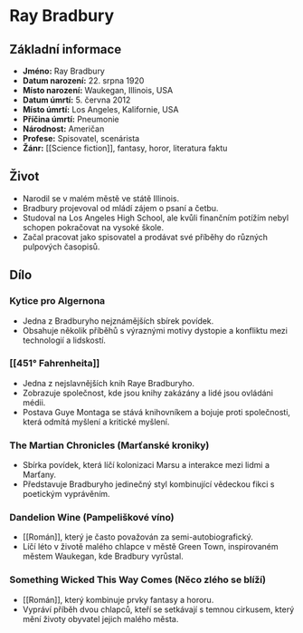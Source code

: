 # Ray Bradbury

## Základní informace

- **Jméno:** Ray Bradbury
- **Datum narození:** 22. srpna 1920
- **Místo narození:** Waukegan, Illinois, USA
- **Datum úmrtí:** 5. června 2012
- **Místo úmrtí:** Los Angeles, Kalifornie, USA
- **Příčina úmrtí:** Pneumonie
- **Národnost:** Američan
- **Profese:** Spisovatel, scenárista
- **Žánr:** [[Science fiction]], fantasy, horor, literatura faktu

## Život

- Narodil se v malém městě ve státě Illinois.
- Bradbury projevoval od mládí zájem o psaní a četbu.
- Studoval na Los Angeles High School, ale kvůli finančním potížím nebyl schopen pokračovat na vysoké škole.
- Začal pracovat jako spisovatel a prodávat své příběhy do různých pulpových časopisů.

## Dílo

### Kytice pro Algernona

- Jedna z Bradburyho nejznámějších sbírek povídek.
- Obsahuje několik příběhů s výraznými motivy dystopie a konfliktu mezi technologií a lidskostí.

### [[451° Fahrenheita]]

- Jedna z nejslavnějších knih Raye Bradburyho.
- Zobrazuje společnost, kde jsou knihy zakázány a lidé jsou ovládáni médii.
- Postava Guye Montaga se stává knihovníkem a bojuje proti společnosti, která odmítá myšlení a kritické myšlení.

### The Martian Chronicles (Marťanské kroniky)

- Sbírka povídek, která líčí kolonizaci Marsu a interakce mezi lidmi a Marťany.
- Představuje Bradburyho jedinečný styl kombinující vědeckou fikci s poetickým vyprávěním.

### Dandelion Wine (Pampeliškové víno)

- [[Román]], který je často považován za semi-autobiografický.
- Líčí léto v životě malého chlapce v městě Green Town, inspirovaném městem Waukegan, kde Bradbury vyrůstal.

### Something Wicked This Way Comes (Něco zlého se blíží)

- [[Román]], který kombinuje prvky fantasy a hororu.
- Vypráví příběh dvou chlapců, kteří se setkávají s temnou cirkusem, který mění životy obyvatel jejich malého města.